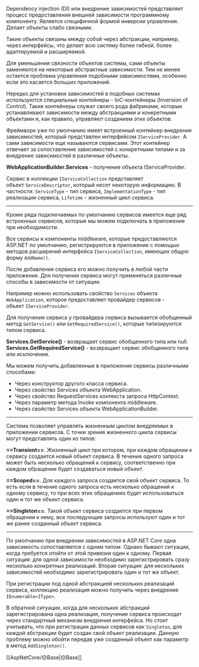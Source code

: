 Dependency injection (DI) или внедрение зависимостей представляет процесс предоставления внешней зависимости программному компоненту. Является специфичной формой инверсии управления. Делает объекты слабо связными.

Такие объекты связаны между собой через абстракции, например, через интерфейсы, что делает всю систему более гибкой, более адаптируемой и расширяемой.

Для уменьшения связности объектов системы, сами объекты заменяются на некоторые абстрактные зависимости. Тем не менее остается проблема управления подобными зависимостями, особенно если это касается больших приложений.

Нередко для установки зависимостей в подобных системах используются специальные контейнеры - IoC-контейнеры (Inversion of Control). Такие контейнеры служат своего рода фабриками, которые устанавливают зависимости между абстракциями и конкретными объектами и, как правило, управляют созданием этих объектов.

Фреймворк уже по умолчанию имеет встроенный контейнер внедрения зависимостей, который представлен интерфейсом `IServiceProvider`. А сами зависимости еще называются сервисами. Этот контейнер отвечает за сопоставление зависимостей с конкретными типами и за внедрение зависимостей в различные объекты.

**WebApplicationBuilder.Services** - получение объекта IServiceProvider.

Cервис в коллекции `IServiceCollection` представляет объект `ServiceDescriptor`, который несет некоторую информацию. В частности: `ServiceType` - тип сервиса, `ImplementationType` - тип реализации сервиса, `Lifetime` - жизненный цикл сервиса.

---

Кроме ряда подключаемых по умолчанию сервисов имеется еще ряд встроенных сервисов, которые мы можем подключать в приложение при необходимости.

Все сервисы и компоненты middleware, которые предоставляются ASP.NET по умолчанию, регистрируются в приложение с помощью методов расширений интерфейса `IServiceCollection`, имеющих общую форму `AddName()`.

После добавления сервиса его можно получить в любой части приложения. Для получения сервиса могут применяться различные способы в зависимости от ситуации.

Например можно использовать свойство `Services` объекта `WebApplication`, которое предоставляет провайдер сервисов - объект `IServiceProvider`.

Для получения сервиса у провайдера сервиса вызывается обобщенный метод `GetService()` или `GetRequiredService()`, которые типизируются типом сервиса.

**Services.GetService()** - возвращает сервис обобщенного типа или null.
**Services.GetRequiredService()** - возвращает сервис обобщенного типа или исключение.

Мы можем получить добавленные в приложения сервисы различными способами:

- Через конструктор другого класса сервиса.
- Через свойство Services объекта WebApplication.
- Через свойство RequestServices контекста запроса HttpContext.
- Через параметр метода Invoke компонента middleware.
- Через свойство Services объекта WebApplicationBuilder.

---

Система позволяет управлять жизненным циклом внедряемых в приложении сервисов. С точки зрения жизненного цикла сервисы могут представлять один из типов:

**==Transient==**. Жизненный цикл при котором, при каждом обращении к сервису создается новый объект сервиса. В течение одного запроса может быть несколько обращений к сервису, соответственно при каждом обращении будет создаваться новый объект. 

**==Scoped==**. Для каждого запроса создается свой объект сервиса. То есть если в течение одного запроса есть несколько обращений к одному сервису, то при всех этих обращениях будет использоваться один и тот же объект сервиса.

**==Singleton==**. Такой объект сервиса создается при первом обращении к нему, все последующие запросы используют один и тот же ранее созданный объект сервиса.

---

По умолчанию при внедрении зависимостей в ASP.NET Core одна зависимость сопоставляется с одним типом. Однако бывают ситуации, когда требуется отойти от этой привязки один к одному. Первая ситуация: для одной зависимости необходимо зарегистрировать сразу несколько конкретных реализаций. Вторая ситуация: для нескольких зависимостей необходимо зарегистрировать один и тот же объект.

При регистрации под одной абстракцией нескольких реализаций сервиса, коллекцию реализация можно получить через внедрение `IEnumerable<IType>`.

В обратной ситуации, когда для нескольких абстракций зарегистрирована одна реализация, получение сервиса происходит через стандартный механизм внедрения интерфейса. Но стоит учитывать, что при регистрации данных сервисов как `Singleton`, для каждой абстракции будет создан свой объект реализации. Данную проблему можно обойти передав уже созданный объект как параметр в метод `AddSingleton()`.  

[[AspNetCore/🟡Base|🟡Base]]

